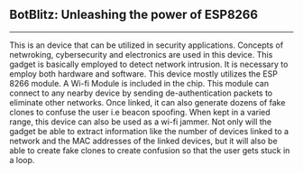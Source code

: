 ## BotBlitz: Unleashing the power of ESP8266
-------

This is an device that can be utilized in security applications. Concepts of netwroking, cybersecurity and electronics are used in this device. This gadget is basically employed to detect network intrusion. It is necessary to employ both hardware and software. This device mostly utilizes the ESP 8266 module. A Wi-fi Module is included in the chip. This module can connect to any nearby device by sending de-authentication packets to eliminate other networks. Once linked, it can also generate dozens of fake clones to confuse the user i.e beacon spoofing. When kept in a varied range, this device can also be used as a wi-fi jammer. Not only will the gadget be able to extract information like the number of devices linked to a network and the MAC addresses of the linked devices, but it will also be able to create fake clones to create confusion so that the user gets stuck in a loop.